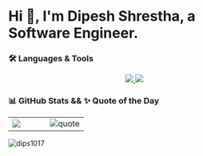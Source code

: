 <h1 align="left">Hi 👋, I'm Dipesh Shrestha, a Software Engineer.</h1>



### 🛠️ Languages & Tools
<div>
<p align="center">
<a href="#">
    <img src="https://skillicons.dev/icons?i=go,ts,nodejs,express,postgres,mongodb,redis,bash" />
    <img src="https://skillicons.dev/icons?i=linux,arch,neovim,docker,postman,git" />
</a>
</p>



### 📊 GitHub Stats &&  ✨ Quote of the Day


<table width="100%">
  <tr>
    <td width="50%">
      <img src="https://github-readme-stats.vercel.app/api/top-langs?username=dips1017&show_icons=true&theme=catppuccin_mocha&locale=en&layout=compact&count_private=true&border_color=ca9ee6&hide=cmake,css,swift,dart,javascript,html,c++" />
    </td>
    <td width="50%">
      <img src="https://quotes-github-readme.vercel.app/api?type=vertical&theme=catppuccin_mocha&border=true" alt="quote"/>
    </td>
  </tr>
</table>

<p align="left">
  <img src="https://komarev.com/ghpvc/?username=dips1017&label=Profile%20views&style=for-the-badge" alt="dips1017" />
</p>
